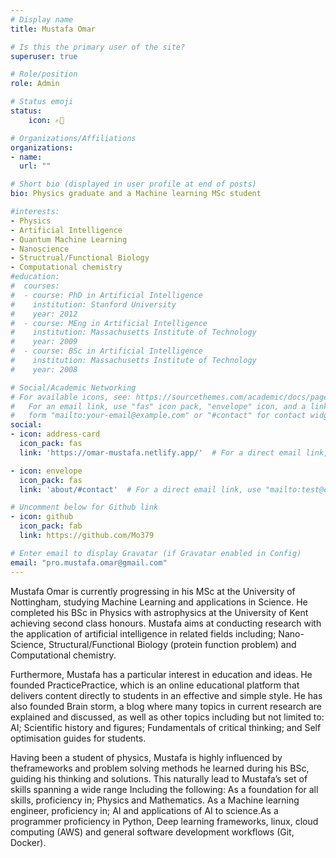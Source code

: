 ```yaml
---
# Display name
title: Mustafa Omar

# Is this the primary user of the site?
superuser: true

# Role/position
role: Admin

# Status emoji
status: 
	icon: ✍🏾

# Organizations/Affiliations
organizations:
- name: 
  url: ""

# Short bio (displayed in user profile at end of posts)
bio: Physics graduate and a Machine learning MSc student

#interests:
- Physics
- Artificial Intelligence
- Quantum Machine Learning
- Nanoscience
- Structrual/Functional Biology
- Computational chemistry
#education:
#  courses:
#  - course: PhD in Artificial Intelligence
#    institution: Stanford University
#    year: 2012
#  - course: MEng in Artificial Intelligence
#    institution: Massachusetts Institute of Technology
#    year: 2009
#  - course: BSc in Artificial Intelligence
#    institution: Massachusetts Institute of Technology
#    year: 2008

# Social/Academic Networking
# For available icons, see: https://sourcethemes.com/academic/docs/page-builder/#icons
#   For an email link, use "fas" icon pack, "envelope" icon, and a link in the
#   form "mailto:your-email@example.com" or "#contact" for contact widget.
social:
- icon: address-card
  icon_pack: fas
  link: 'https://omar-mustafa.netlify.app/'  # For a direct email link, use "mailto:test@example.org".

- icon: envelope
  icon_pack: fas
  link: 'about/#contact'  # For a direct email link, use "mailto:test@example.org".

# Uncomment below for Github link
- icon: github
  icon_pack: fab
  link: https://github.com/Mo379

# Enter email to display Gravatar (if Gravatar enabled in Config)
email: "pro.mustafa.omar@gmail.com"
---
```

Mustafa Omar is currently progressing in his MSc at the University of Nottingham, studying Machine Learning and applications in Science. He completed his BSc in Physics with astrophysics at the University of Kent achieving second class honours. Mustafa aims at conducting research with the application of artificial intelligence in related fields including; Nano-Science, Structural/Functional Biology (protein function problem) and Computational chemistry.

Furthermore, Mustafa has a particular interest in education and ideas. He founded PracticePractice, which is an online educational platform that delivers content directly to students in an effective and simple style. He has also founded Brain storm, a blog where many topics in current research are explained and discussed, as well as other topics including but not limited to: AI; Scientific history and figures; Fundamentals of critical thinking; and Self optimisation guides for students.

Having been a student of physics, Mustafa is highly influenced by theframeworks and problem solving methods he learned during his BSc, guiding his thinking and solutions. This naturally lead to Mustafa’s set of skills spanning a wide range Including the following: As a foundation for all skills, proficiency in; Physics and Mathematics. As a Machine learning engineer, proficiency in; AI and applications of AI to science.As a programmer proficiency in Python, Deep learning frameworks, linux, cloud computing (AWS) and general software development workflows (Git, Docker). 
